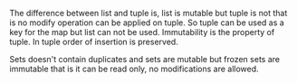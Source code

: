 The difference between list and tuple is, list is mutable but tuple is not that is no modify operation can be applied
on tuple.
So tuple can be used as a key for the map but list can not be used.
Immutability is the property of tuple.
In tuple order of insertion is preserved.

Sets doesn't contain duplicates and sets are mutable but frozen sets are immutable that is it can be read only, no modifications are allowed.